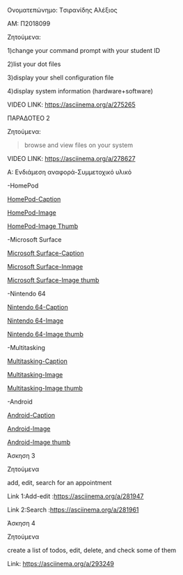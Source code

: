 Ονοματεπώνημο: Tσιρανίδης Αλέξιος 

ΑΜ: Π2018099 

Ζητούμενα: 

1)change your command prompt with your student ID 

2)list your dot files 

3)display your shell configuration file

4)display system information (hardware+software) 

VIDEO LINK: https://asciinema.org/a/275265




ΠΑΡΑΔΟΤΕΟ 2

Ζητούμενα:

>browse and view files on your system

VIDEO LINK: https://asciinema.org/a/278627


A: Ενδιάμεση αναφορά-Συμμετοχικό υλικό

-HomePod

 [HomePod-Caption](https://github.com/AlexisTsiranidis/gr/blob/gh-pages/_gallery/HomePod.md)
 
 [HomePod-Image](https://github.com/AlexisTsiranidis/gr/blob/gh-pages/images/HomePod.png)
 
 [HomePod-Image Thumb](https://github.com/AlexisTsiranidis/gr/blob/gh-pages/images/HomePod-thumb.png)
 
 
 -Microsoft Surface
 
 [Microsoft Surface-Caption](https://github.com/AlexisTsiranidis/gr/blob/gh-pages/_gallery/Microsoft%20Surface.md)
 
 [Microsoft Surface-Inmage](https://github.com/AlexisTsiranidis/gr/blob/gh-pages/images/Microsoft%20Surface.jpg)
 
 [Microsoft Surface-Image thumb](https://github.com/AlexisTsiranidis/gr/blob/gh-pages/images/Microsoft%20Surface-thumb.jpg)
 

-Nintendo 64
 
 [Nintendo 64-Caption](https://github.com/AlexisTsiranidis/gr/blob/gh-pages/_gallery/Nintendo%2064.md)
 
 [Nintendo 64-Image](https://github.com/AlexisTsiranidis/gr/blob/gh-pages/images/Nintendo%2064.jpg)

 [Nintendo 64-Image thumb](https://github.com/AlexisTsiranidis/gr/blob/gh-pages/images/Nintendo64-thumb.jpg)
 

-Multitasking
 
 [Multitasking-Caption](https://github.com/AlexisTsiranidis/gr/blob/gh-pages/_gallery/Multitasking.md)
 
 [Multitasking-Image](https://github.com/AlexisTsiranidis/gr/blob/gh-pages/images/Computer%20Multitasking.png)
 
 [Multitasking-Image thumb](https://github.com/AlexisTsiranidis/gr/blob/gh-pages/images/Computer%20Multitasking-thumb.png)
 

-Android
 
 [Android-Caption](https://github.com/AlexisTsiranidis/gr/blob/gh-pages/_gallery/Android.md)
 
 [Android-Image](https://github.com/AlexisTsiranidis/gr/blob/gh-pages/images/Android.jpeg)
 
 [Android-Image thumb](https://github.com/AlexisTsiranidis/gr/blob/gh-pages/images/Android-thumb.jpg)


Άσκηση 3

Ζητούμενα

add, edit, search for an appointment

Link 1:Add-edit :https://asciinema.org/a/281947 

Link 2:Search :https://asciinema.org/a/281961


Άσκηση 4 

Ζητούμενα

create a list of todos, edit, delete, and check some of them

Link: https://asciinema.org/a/293249
